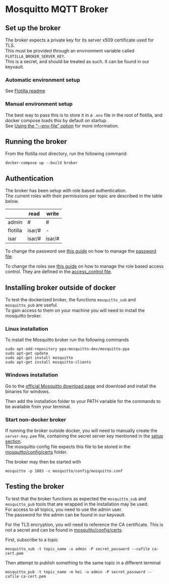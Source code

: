# Mosquitto MQTT Broker

## Set up the broker

The broker expects a private key for its server x509 certificate used for TLS.  
This must be provided through an environment variable called `FLOTILLA_BROKER_SERVER_KEY`.  
This is a secret, and should be treated as such. It can be found in our keyvault.

### Automatic environment setup

See [Flotilla readme](../README.md#automatic-environment-setup)

### Manual environment setup

The best way to pass this is to store it in a `.env` file in the root of flotilla, and docker compose loads this by default on startup.  
See [Using the “--env-file” option](https://docs.docker.com/compose/environment-variables/#using-the---env-file--option) for more information.

## Running the broker

From the flotilla root directory, run the following command:

```
docker-compose up --build broker
```

## Authentication

The broker has been setup with role based authentication.  
The current roles with their permissions per topic are described in the table below.

|          | read   | write  |
| -------- | ------ | ------ |
| admin    | #      | #      |
| flotilla | isar/# | -      |
| isar     | isar/# | isar/# |

To change the password see [this guide](https://mosquitto.org/documentation/authentication-methods/)
on how to manage the [password file](./mosquitto/config/passwd_file).

To change the roles see [this guide]()
on how to manage the role based access control.
They are defined in the [access_control file](./mosquitto/config/access_control).

## Installing broker outside of docker

To test the dockerized broker, the functions `mosquitto_sub` and `mosquitto_pub` are useful.  
To gain access to them on your machine you will need to install the mosquitto broker.

### Linux installation

To install the Mosquitto broker run the following commands

```
sudo apt-add-repository ppa:mosquitto-dev/mosquitto-ppa
sudo apt-get update
sudo apt-get install mosquitto
sudo apt-get install mosquitto-clients
```

### Windows installation

Go to the [official Mosquitto download page](https://mosquitto.org/download/) and download and install the
binaries for windows.

Then add the installation folder to your PATH variable for the commands to be available from your terminal.

### Start non-docker broker

If running the broker outside docker, you will need to manually create the `server-key.pem` file, containing the secret server key
mentioned in the [setup section](#set-up-the-broker).  
The mosquitto config file expects this file to be stored in the [mosquitto/config/certs](./mosquitto/config/certs) folder.

The broker may then be started with

```
mosquitto -p 1883 -c mosquitto/config/mosquitto.conf
```

## Testing the broker

To test that the broker functions as expected the `mosquitto_sub` and `mosquitto_pub` tools that are wrapped in the installation may be used.  
For access to all topics, you need to use the admin user.  
The password for the admin can be found in our keyvault.

For the TLS encryption, you will need to reference the CA certificate. This is not a secret and can be found in [mosquitto/config/certs](./mosquitto/config/certs).

First, subscribe to a topic

```
mosquitto_sub -t topic_name -u admin -P secret_password --cafile ca-cert.pem
```

Then attempt to publish something to the same topic in a different terminal

```
mosquitto_pub -t topic_name -m hei -u admin -P secret_password --cafile ca-cert.pem
```
